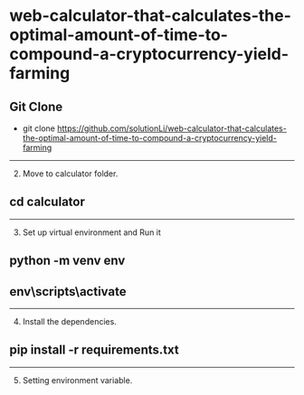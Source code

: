 # web-calculator-that-calculates-the-optimal-amount-of-time-to-compound-a-cryptocurrency-yield-farming
## Git Clone
- git clone https://github.com/solutionLi/web-calculator-that-calculates-the-optimal-amount-of-time-to-compound-a-cryptocurrency-yield-farming
------

2. Move to calculator folder.
## cd calculator
--------

3. Set up virtual environment and Run it
## python -m venv env
## env\scripts\activate
--------

4. Install the dependencies.
## pip install -r requirements.txt
--------

5. Setting environment variable.


